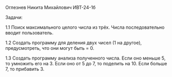 Оглезнев Никита Михайлович ИВТ-24-1б

Задачи:

1.1 Поиск максимального целого числа из трёх. Числа последовательно вводит пользователь.

1.2 Создать программу для деления двух чисел (1 на другое), предусмотреть, что они могут быть = 0.

1.3 Создать программу анализа полученного числа. Если оно меньше 5, то умножить его на 3. Если оно от 5 до 7, то поделить на 10. Если больше 7, то прибавить 3.
